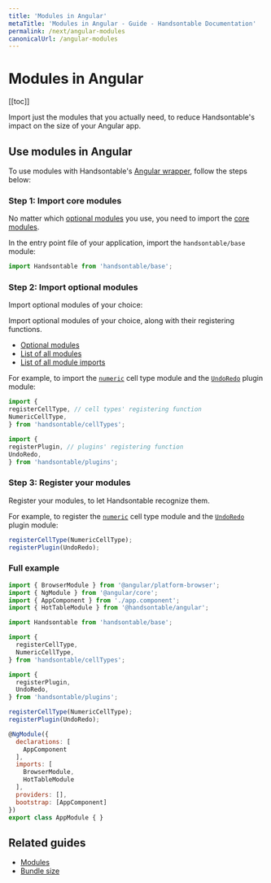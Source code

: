 ```yaml
---
title: 'Modules in Angular'
metaTitle: 'Modules in Angular - Guide - Handsontable Documentation'
permalink: /next/angular-modules
canonicalUrl: /angular-modules
---
```


# Modules in Angular

[[toc]]

Import just the modules that you actually need, to reduce Handsontable's impact on the size of your Angular app.

## Use modules in Angular

To use modules with Handsontable's [Angular wrapper](@/guides/integrate-with-angular/angular-installation.md), follow the steps below:

### Step 1: Import core modules

No matter which [optional modules](@/guides/building-and-tooling/modules.md#optional-modules) you use, you need to import the [core modules](@/guides/building-and-tooling/modules.md#core-modules).

In the entry point file of your application, import the `handsontable/base` module:

```js
import Handsontable from 'handsontable/base';
```

### Step 2: Import optional modules

Import optional modules of your choice:

Import optional modules of your choice, along with their registering functions.

- [Optional modules](@/guides/building-and-tooling/modules.md#optional-modules)
- [List of all modules](@/guides/building-and-tooling/modules.md#list-of-all-modules)
- [List of all module imports](@/guides/building-and-tooling/modules.md#list-of-all-module-imports)

For example, to import the [`numeric`](@/guides/cell-types/numeric-cell-type.md) cell type module and the [`UndoRedo`](@/api/undoRedo.md) plugin module:

```js
import {
registerCellType, // cell types' registering function
NumericCellType,
} from 'handsontable/cellTypes';

import {
registerPlugin, // plugins' registering function
UndoRedo,
} from 'handsontable/plugins';
```

### Step 3: Register your modules

Register your modules, to let Handsontable recognize them.

For example, to register the [`numeric`](@/guides/cell-types/numeric-cell-type.md) cell type module and the [`UndoRedo`](@/api/undoRedo.md) plugin module:

```jsx
registerCellType(NumericCellType);
registerPlugin(UndoRedo);
```

###  Full example

```js
import { BrowserModule } from '@angular/platform-browser';
import { NgModule } from '@angular/core';
import { AppComponent } from './app.component';
import { HotTableModule } from '@handsontable/angular';

import Handsontable from 'handsontable/base';

import {
  registerCellType,
  NumericCellType,
} from 'handsontable/cellTypes';

import {
  registerPlugin,
  UndoRedo,
} from 'handsontable/plugins';

registerCellType(NumericCellType);
registerPlugin(UndoRedo);

@NgModule({
  declarations: [
    AppComponent
  ],
  imports: [
    BrowserModule,
    HotTableModule
  ],
  providers: [],
  bootstrap: [AppComponent]
})
export class AppModule { }
```

## Related guides

- [Modules](@/guides/building-and-tooling/modules.md)
- [Bundle size](@/guides/optimization/bundle-size.md)